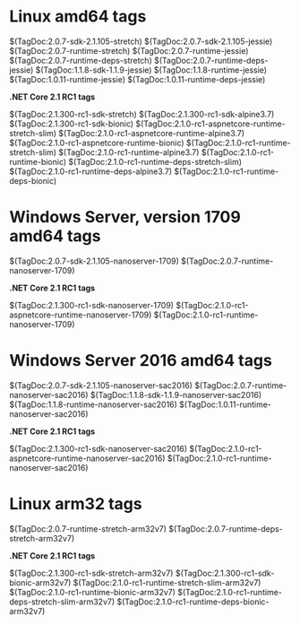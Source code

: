 # Linux amd64 tags

$(TagDoc:2.0.7-sdk-2.1.105-stretch)
$(TagDoc:2.0.7-sdk-2.1.105-jessie)
$(TagDoc:2.0.7-runtime-stretch)
$(TagDoc:2.0.7-runtime-jessie)
$(TagDoc:2.0.7-runtime-deps-stretch)
$(TagDoc:2.0.7-runtime-deps-jessie)
$(TagDoc:1.1.8-sdk-1.1.9-jessie)
$(TagDoc:1.1.8-runtime-jessie)
$(TagDoc:1.0.11-runtime-jessie)
$(TagDoc:1.0.11-runtime-deps-jessie)

**.NET Core 2.1 RC1 tags**

$(TagDoc:2.1.300-rc1-sdk-stretch)
$(TagDoc:2.1.300-rc1-sdk-alpine3.7)
$(TagDoc:2.1.300-rc1-sdk-bionic)
$(TagDoc:2.1.0-rc1-aspnetcore-runtime-stretch-slim)
$(TagDoc:2.1.0-rc1-aspnetcore-runtime-alpine3.7)
$(TagDoc:2.1.0-rc1-aspnetcore-runtime-bionic)
$(TagDoc:2.1.0-rc1-runtime-stretch-slim)
$(TagDoc:2.1.0-rc1-runtime-alpine3.7)
$(TagDoc:2.1.0-rc1-runtime-bionic)
$(TagDoc:2.1.0-rc1-runtime-deps-stretch-slim)
$(TagDoc:2.1.0-rc1-runtime-deps-alpine3.7)
$(TagDoc:2.1.0-rc1-runtime-deps-bionic)

# Windows Server, version 1709 amd64 tags

$(TagDoc:2.0.7-sdk-2.1.105-nanoserver-1709)
$(TagDoc:2.0.7-runtime-nanoserver-1709)

**.NET Core 2.1 RC1 tags**

$(TagDoc:2.1.300-rc1-sdk-nanoserver-1709)
$(TagDoc:2.1.0-rc1-aspnetcore-runtime-nanoserver-1709)
$(TagDoc:2.1.0-rc1-runtime-nanoserver-1709)

# Windows Server 2016 amd64 tags

$(TagDoc:2.0.7-sdk-2.1.105-nanoserver-sac2016)
$(TagDoc:2.0.7-runtime-nanoserver-sac2016)
$(TagDoc:1.1.8-sdk-1.1.9-nanoserver-sac2016)
$(TagDoc:1.1.8-runtime-nanoserver-sac2016)
$(TagDoc:1.0.11-runtime-nanoserver-sac2016)

**.NET Core 2.1 RC1 tags**

$(TagDoc:2.1.300-rc1-sdk-nanoserver-sac2016)
$(TagDoc:2.1.0-rc1-aspnetcore-runtime-nanoserver-sac2016)
$(TagDoc:2.1.0-rc1-runtime-nanoserver-sac2016)

# Linux arm32 tags

$(TagDoc:2.0.7-runtime-stretch-arm32v7)
$(TagDoc:2.0.7-runtime-deps-stretch-arm32v7)

**.NET Core 2.1 RC1 tags**

$(TagDoc:2.1.300-rc1-sdk-stretch-arm32v7)
$(TagDoc:2.1.300-rc1-sdk-bionic-arm32v7)
$(TagDoc:2.1.0-rc1-runtime-stretch-slim-arm32v7)
$(TagDoc:2.1.0-rc1-runtime-bionic-arm32v7)
$(TagDoc:2.1.0-rc1-runtime-deps-stretch-slim-arm32v7)
$(TagDoc:2.1.0-rc1-runtime-deps-bionic-arm32v7)

